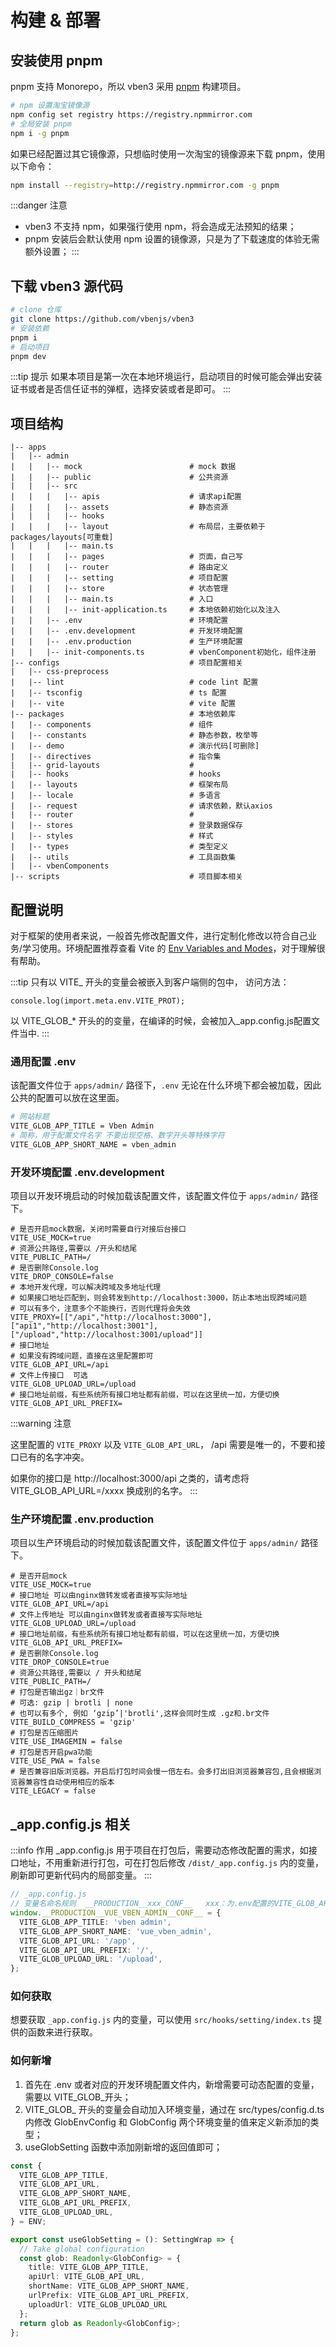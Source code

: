 # 构建 & 部署

## 安装使用 pnpm

pnpm 支持 Monorepo，所以 vben3 采用 [pnpm](https://pnpm.io/) 构建项目。

```bash
# npm 设置淘宝镜像源
npm config set registry https://registry.npmmirror.com
# 全局安装 pnpm
npm i -g pnpm
```

如果已经配置过其它镜像源，只想临时使用一次淘宝的镜像源来下载 pnpm，使用以下命令：

```bash
npm install --registry=http://registry.npmmirror.com -g pnpm
```

:::danger 注意
- vben3 不支持 npm，如果强行使用 npm，将会造成无法预知的结果；
- pnpm 安装后会默认使用 npm 设置的镜像源，只是为了下载速度的体验无需额外设置；
:::

## 下载 vben3 源代码

```bash
# clone 仓库
git clone https://github.com/vbenjs/vben3
# 安装依赖
pnpm i
# 启动项目
pnpm dev
```

:::tip 提示
如果本项目是第一次在本地环境运行，启动项目的时候可能会弹出安装证书或者是否信任证书的弹框，选择安装或者是即可。
:::

## 项目结构

```
|-- apps
|   |-- admin
|   |   |-- mock                        # mock 数据
|   |   |-- public                      # 公共资源
|   |   |-- src
|   |   |   |-- apis                    # 请求api配置
|   |   |   |-- assets                  # 静态资源
|   |   |   |-- hooks
|   |   |   |-- layout                  # 布局层，主要依赖于packages/layouts[可重载]
|   |   |   |-- main.ts
|   |   |   |-- pages                   # 页面，自己写
|   |   |   |-- router                  # 路由定义
|   |   |   |-- setting                 # 项目配置
|   |   |   |-- store                   # 状态管理
|   |   |   |-- main.ts                 # 入口
|   |   |   |-- init-application.ts     # 本地依赖初始化以及注入
|   |   |-- .env                        # 环境配置
|   |   |-- .env.development            # 开发环境配置
|   |   |-- .env.production             # 生产环境配置
|   |   |-- init-components.ts          # vbenComponent初始化，组件注册
|-- configs                             # 项目配置相关
|   |-- css-preprocess
|   |-- lint                            # code lint 配置
|   |-- tsconfig                        # ts 配置
|   |-- vite                            # vite 配置
|-- packages                            # 本地依赖库
|   |-- components                      # 组件
|   |-- constants                       # 静态参数，枚举等
|   |-- demo                            # 演示代码[可删除]
|   |-- directives                      # 指令集
|   |-- grid-layouts                    # 
|   |-- hooks                           # hooks
|   |-- layouts                         # 框架布局
|   |-- locale                          # 多语言
|   |-- request                         # 请求依赖，默认axios
|   |-- router                          #
|   |-- stores                          # 登录数据保存
|   |-- styles                          # 样式
|   |-- types                           # 类型定义
|   |-- utils                           # 工具函数集
|   |-- vbenComponents
|-- scripts                             # 项目脚本相关
```

## 配置说明

对于框架的使用者来说，一般首先修改配置文件，进行定制化修改以符合自己业务/学习使用。环境配置推荐查看 Vite 的 [Env Variables and Modes](https://vitejs.dev/guide/env-and-mode.html)，对于理解很有帮助。

:::tip
只有以 VITE_ 开头的变量会被嵌入到客户端侧的包中， 访问方法：
```
console.log(import.meta.env.VITE_PROT);
```
以 VITE_GLOB_* 开头的的变量，在编译的时候，会被加入_app.config.js配置文件当中.
:::

### 通用配置 .env

该配置文件位于 `apps/admin/` 路径下，`.env` 无论在什么环境下都会被加载，因此公共的配置可以放在这里面。

```bash apps/admin/.env
# 网站标题
VITE_GLOB_APP_TITLE = Vben Admin
# 简称，用于配置文件名字 不要出现空格、数字开头等特殊字符
VITE_GLOB_APP_SHORT_NAME = vben_admin
```

### 开发环境配置 .env.development

项目以开发环境启动的时候加载该配置文件，该配置文件位于 `apps/admin/` 路径下。

```
# 是否开启mock数据，关闭时需要自行对接后台接口
VITE_USE_MOCK=true
# 资源公共路径,需要以 /开头和结尾
VITE_PUBLIC_PATH=/
# 是否删除Console.log
VITE_DROP_CONSOLE=false
# 本地开发代理，可以解决跨域及多地址代理
# 如果接口地址匹配到，则会转发到http://localhost:3000，防止本地出现跨域问题
# 可以有多个，注意多个不能换行，否则代理将会失效
VITE_PROXY=[["/api","http://localhost:3000"],["api1","http://localhost:3001"],["/upload","http://localhost:3001/upload"]]
# 接口地址
# 如果没有跨域问题，直接在这里配置即可
VITE_GLOB_API_URL=/api
# 文件上传接口  可选
VITE_GLOB_UPLOAD_URL=/upload
# 接口地址前缀，有些系统所有接口地址都有前缀，可以在这里统一加，方便切换
VITE_GLOB_API_URL_PREFIX=
```
:::warning 注意

这里配置的 `VITE_PROXY` 以及 `VITE_GLOB_API_URL`， /api 需要是唯一的，不要和接口已有的名字冲突。

如果你的接口是 http://localhost:3000/api 之类的，请考虑将 VITE_GLOB_API_URL=/xxxx 换成别的名字。
:::

### 生产环境配置 .env.production

项目以生产环境启动的时候加载该配置文件，该配置文件位于 `apps/admin/` 路径下。

```
# 是否开启mock
VITE_USE_MOCK=true
# 接口地址 可以由nginx做转发或者直接写实际地址
VITE_GLOB_API_URL=/api
# 文件上传地址 可以由nginx做转发或者直接写实际地址
VITE_GLOB_UPLOAD_URL=/upload
# 接口地址前缀，有些系统所有接口地址都有前缀，可以在这里统一加，方便切换
VITE_GLOB_API_URL_PREFIX=
# 是否删除Console.log
VITE_DROP_CONSOLE=true
# 资源公共路径,需要以 / 开头和结尾
VITE_PUBLIC_PATH=/
# 打包是否输出gz｜br文件
# 可选: gzip | brotli | none
# 也可以有多个, 例如 ‘gzip’|'brotli',这样会同时生成 .gz和.br文件
VITE_BUILD_COMPRESS = 'gzip'
# 打包是否压缩图片
VITE_USE_IMAGEMIN = false
# 打包是否开启pwa功能
VITE_USE_PWA = false
# 是否兼容旧版浏览器。开启后打包时间会慢一倍左右。会多打出旧浏览器兼容包,且会根据浏览器兼容性自动使用相应的版本
VITE_LEGACY = false
```

## _app.config.js 相关

:::info 作用
_app.config.js 用于项目在打包后，需要动态修改配置的需求，如接口地址，不用重新进行打包，可在打包后修改 `/dist/_app.config.js` 内的变量，刷新即可更新代码内的局部变量。
:::

```ts
// _app.config.js
// 变量名命名规则  __PRODUCTION__xxx_CONF__   xxx：为.env配置的VITE_GLOB_APP_SHORT_NAME
window.__PRODUCTION__VUE_VBEN_ADMIN__CONF__ = {
  VITE_GLOB_APP_TITLE: 'vben admin',
  VITE_GLOB_APP_SHORT_NAME: 'vue_vben_admin',
  VITE_GLOB_API_URL: '/app',
  VITE_GLOB_API_URL_PREFIX: '/',
  VITE_GLOB_UPLOAD_URL: '/upload',
};
```

### 如何获取

想要获取 `_app.config.js` 内的变量，可以使用 `src/hooks/setting/index.ts` 提供的函数来进行获取。

### 如何新增

1. 首先在 .env 或者对应的开发环境配置文件内，新增需要可动态配置的变量，需要以 VITE_GLOB_开头；
2. VITE_GLOB_ 开头的变量会自动加入环境变量，通过在 src/types/config.d.ts 内修改 GlobEnvConfig 和 GlobConfig 两个环境变量的值来定义新添加的类型；
3. useGlobSetting 函数中添加刚新增的返回值即可；

```ts
const {
  VITE_GLOB_APP_TITLE,
  VITE_GLOB_API_URL,
  VITE_GLOB_APP_SHORT_NAME,
  VITE_GLOB_API_URL_PREFIX,
  VITE_GLOB_UPLOAD_URL,
} = ENV;

export const useGlobSetting = (): SettingWrap => {
  // Take global configuration
  const glob: Readonly<GlobConfig> = {
    title: VITE_GLOB_APP_TITLE,
    apiUrl: VITE_GLOB_API_URL,
    shortName: VITE_GLOB_APP_SHORT_NAME,
    urlPrefix: VITE_GLOB_API_URL_PREFIX,
    uploadUrl: VITE_GLOB_UPLOAD_URL
  };
  return glob as Readonly<GlobConfig>;
};
```
